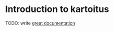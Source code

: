 # Introduction to kartoitus

TODO: write [great documentation](http://jacobian.org/writing/what-to-write/)
